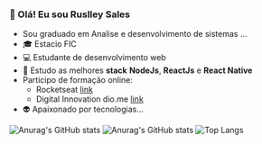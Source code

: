 ###  👋 Olá! Eu sou Ruslley Sales

<!--
**Ruslley/Ruslley** is a ✨ _special_ ✨ repository because its `README.md` (this file) appears on your GitHub profile.

Here are some ideas to get you started:

Sou graduado em Análise e desenvolvimento de sistemas ...
- :mortar_board: Estacio FIC
- :computer: Estudante de desenvolvimento web
- 🌱 Estudo as melhores **stack** **NodeJs**, **ReactJs** e **React Native**
- Participo de formação online:
  - Rocketseat [link](https://www.rocketseat.com.br)
  - Digital Innovation dio.me [link](https://www.dio.me/)
- :alien: Apaixonado por tecnologias...

[![Anurag's GitHub stats](https://github-readme-stats.vercel.app/api?username=Ruslley)](https://github.com/Ruslley/github-readme-stats)

-->



- Sou graduado em Analise e desenvolvimento de sistemas ...
- :mortar_board: Estacio FIC
- :computer: Estudante de desenvolvimento web
- 🌱 Estudo as melhores **stack** **NodeJs**, **ReactJs** e **React Native**
- Participo de formação online:
  - Rocketseat [link](https://www.rocketseat.com.br)
  - Digital Innovation dio.me [link](https://www.dio.me/)
- :alien: Apaixonado por tecnologias...

![Anurag's GitHub stats](https://github-readme-stats.vercel.app/api?username=Ruslley&show_icons=true&theme=radical)
![Anurag's GitHub stats](https://github-readme-stats.vercel.app/api?username=Ruslley&count_private=true&show_icons=true&theme=cobalt)
![Top Langs](https://github-readme-stats.vercel.app/api/top-langs/?username=Ruslley&layout=compact)
<!--  
[![Top Langs](https://github-readme-stats.vercel.app/api/top-langs/?username=Ruslley&langs_count=8)]
-->
